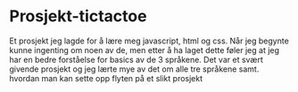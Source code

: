 # Prosjekt-tictactoe

Et prosjekt jeg lagde for å lære meg javascript, html og css.
Når jeg begynte kunne ingenting om noen av de, men etter å ha laget dette føler jeg at jeg har en bedre forståelse for basics av de 3 språkene. Det var et svært givende prosjekt og jeg lærte mye av det om alle tre språkene samt. hvordan man kan sette opp flyten på et slikt prosjekt

